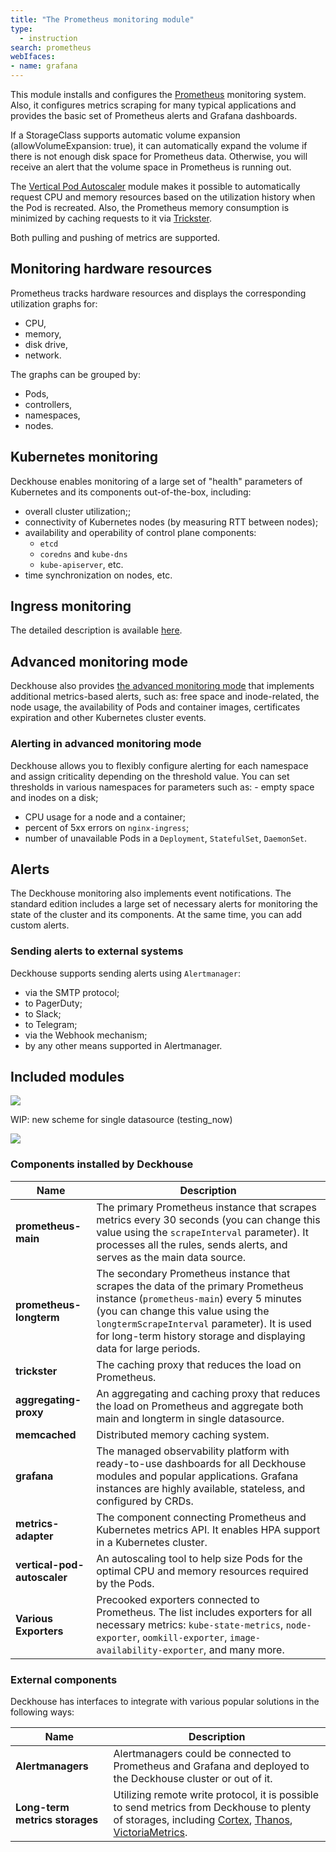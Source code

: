 ```yaml
---
title: "The Prometheus monitoring module"
type:
  - instruction
search: prometheus
webIfaces:
- name: grafana
---
```


This module installs and configures the [Prometheus](https://prometheus.io/) monitoring system. Also, it configures metrics scraping for many typical applications and provides the basic set of Prometheus alerts and Grafana dashboards.

If a StorageClass supports automatic volume expansion (allowVolumeExpansion: true), it can automatically expand the volume if there is not enough disk space for Prometheus data. Otherwise, you will receive an alert that the volume space in Prometheus is running out.

The [Vertical Pod Autoscaler](../../modules/302-vertical-pod-autoscaler/) module makes it possible to automatically request CPU and memory resources based on the utilization history when the Pod is recreated. Also, the Prometheus memory consumption is minimized by caching requests to it via [Trickster](https://github.com/trickstercache/trickster).

Both pulling and pushing of metrics are supported.

## Monitoring hardware resources

Prometheus tracks hardware resources and displays the corresponding utilization graphs for:
- CPU,
- memory,
- disk drive,
- network.

The graphs can be grouped by:
- Pods,
- controllers,
- namespaces,
- nodes.

## Kubernetes monitoring

Deckhouse enables monitoring of a large set of "health" parameters of Kubernetes and its components out-of-the-box, including:
- overall cluster utilization;;
- connectivity of Kubernetes nodes (by measuring RTT between nodes);
- availability and operability of control plane components:
  - `etcd`
  - `coredns` and `kube-dns`
  - `kube-apiserver`, etc.
- time synchronization on nodes, etc.

## Ingress monitoring

The detailed description is available [here](../../modules/402-ingress-nginx/#monitoring-and-statistics).

## Advanced monitoring mode

Deckhouse also provides [the advanced monitoring mode](../340-extended-monitoring/) that implements additional metrics-based alerts, such as: free space and inode-related, the node usage, the availability of Pods and container images, certificates expiration and other Kubernetes cluster events.

### Alerting in advanced monitoring mode

Deckhouse allows you to flexibly configure alerting for each namespace and assign criticality depending on the threshold value. You can set thresholds in various namespaces for parameters such as: - empty space and inodes on a disk;
- CPU usage for a node and a container;
- percent of 5xx errors on `nginx-ingress`;
- number of unavailable Pods in a `Deployment`, `StatefulSet`, `DaemonSet`.

## Alerts

The Deckhouse monitoring also implements event notifications. The standard edition includes a large set of necessary alerts for monitoring the state of the cluster and its components. At the same time, you can add custom alerts.

### Sending alerts to external systems

Deckhouse supports sending alerts using `Alertmanager`:
- via the SMTP protocol;
- to PagerDuty;
- to Slack;
- to Telegram;
- via the Webhook mechanism;
- by any other means supported in Alertmanager.

## Included modules

<img src="../../images/300-prometheus/prometheus_monitoring.svg">

WIP: new scheme for single datasource (testing_now)

<img src="../../images/300-prometheus/prometheus_monitoring_new.svg">

### Components installed by Deckhouse

| Name                        | Description                                                                                                                                                                                                                                                                              |
|-----------------------------|------------------------------------------------------------------------------------------------------------------------------------------------------------------------------------------------------------------------------------------------------------------------------------------|
| **prometheus-main**         | The primary Prometheus instance that scrapes metrics every 30 seconds (you can change this value using the `scrapeInterval` parameter). It processes all the rules, sends alerts, and serves as the main data source.                                                                    |
| **prometheus-longterm**     | The secondary Prometheus instance that scrapes the data of the primary Prometheus instance (`prometheus-main`) every 5 minutes (you can change this value using the `longtermScrapeInterval` parameter). It is used for long-term history storage and displaying data for large periods. |
| **trickster**               | The caching proxy that reduces the load on Prometheus.                                                                                                                                                                                                                                   |
| **aggregating-proxy**       | An aggregating and caching proxy  that reduces the load on Prometheus and aggregate both main and longterm in single datasource.                                                                                                                                                         |
| **memcached**               | Distributed memory caching system.                                                                                                                                                                                                                                                       |
| **grafana**                 | The managed observability platform with ready-to-use dashboards for all Deckhouse modules and popular applications. Grafana instances are highly available, stateless, and configured by CRDs.                                                                                           |
| **metrics-adapter**         | The component connecting Prometheus and Kubernetes metrics API. It enables HPA support in a Kubernetes cluster.                                                                                                                                                                          |
| **vertical-pod-autoscaler** | An autoscaling tool to help size Pods for the optimal CPU and memory resources required by the Pods.                                                                                                                                                                                     |
| **Various Exporters**       | Precooked exporters connected to Prometheus. The list includes exporters for all necessary metrics: `kube-state-metrics`, `node-exporter`, `oomkill-exporter`, `image-availability-exporter`, and many more.                                                                             |

### External components

Deckhouse has interfaces to integrate with various popular solutions in the following ways:

| Name                           | Description                                                                                                                                      |
|--------------------------------|--------------------------------------------------------------------------------------------------------------------------------------------------|
| **Alertmanagers**              | Alertmanagers could be connected to Prometheus and Grafana and deployed to the Deckhouse cluster or out of it.                                   |
| **Long-term metrics storages** | Utilizing remote write protocol, it is possible to send metrics from Deckhouse to plenty of storages, including [Cortex](https://www.cortex.io/), [Thanos](https://thanos.io/), [VictoriaMetrics](https://victoriametrics.com/products/open-source/). |
